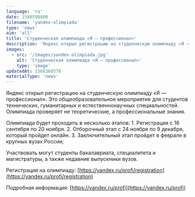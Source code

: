 ```yaml
---
language: 'ru'
date: 1540598400
filename: 'yandex-olimpiada'
type: 'news'
aim: 'all'
title: 'Студенческая олимпиада «Я — профессионал»'
description: 'Яндекс открыл регистрацию на студенческую олимпиаду «Я — профессионал»'
images:
  - src: '/images/yandex-olimpiada.jpg'
    alt: 'Студенческая олимпиада «Я — профессионал»'
    type: 'image'
updatedAt: 1568360578
materialType: 'news'
---
```

Яндекс открыл регистрацию на студенческую олимпиаду «Я — профессионал». Это общеобразовательное мероприятие для студентов технических, гуманитарных и естественнонаучных специальностей. Олимпиада проверяет не теоретические, а профессиональные знания.

Олимпиада будет проходить в несколько этапов: 1. Регистрация с 16 сентября по 20 ноября. 2. Отборочный этап с 24 ноября по 9 декабря, который пройдет онлайн. 3. Заключительный этап пройдет в феврале в крупных вузах России;

Участвовать могут студенты бакалавриата, специалитета и магистратуры, а также недавние выпускники вузов.

Регистрация на олимпиаду: [https://yandex.ru/profi/registration](https://yandex.ru/profi/registration)

Подробная информация: [https://yandex.ru/profi](https://yandex.ru/profi)
